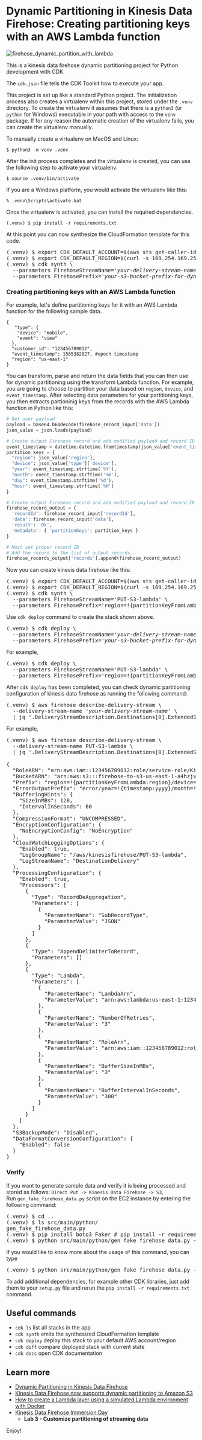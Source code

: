 
# Dynamic Partitioning in Kinesis Data Firehose: Creating partitioning keys with an AWS Lambda function

![firehose_dynamic_partition_with_lambda](./firehose_dynamic_partition_with_lambda.svg)

This is a kinesis data firehose dynamic partitioning project for Python development with CDK.

The `cdk.json` file tells the CDK Toolkit how to execute your app.

This project is set up like a standard Python project.  The initialization
process also creates a virtualenv within this project, stored under the `.venv`
directory.  To create the virtualenv it assumes that there is a `python3`
(or `python` for Windows) executable in your path with access to the `venv`
package. If for any reason the automatic creation of the virtualenv fails,
you can create the virtualenv manually.

To manually create a virtualenv on MacOS and Linux:

```
$ python3 -m venv .venv
```

After the init process completes and the virtualenv is created, you can use the following
step to activate your virtualenv.

```
$ source .venv/bin/activate
```

If you are a Windows platform, you would activate the virtualenv like this:

```
% .venv\Scripts\activate.bat
```

Once the virtualenv is activated, you can install the required dependencies.

```
(.venv) $ pip install -r requirements.txt
```

At this point you can now synthesize the CloudFormation template for this code.

<pre>
(.venv) $ export CDK_DEFAULT_ACCOUNT=$(aws sts get-caller-identity --query Account --output text)
(.venv) $ export CDK_DEFAULT_REGION=$(curl -s 169.254.169.254/latest/dynamic/instance-identity/document | jq -r .region)
(.venv) $ cdk synth \
  --parameters FirehoseStreamName=<i>'your-delivery-stream-name'</i> \
  --parameters FirehosePrefix=<i>'your-s3-bucket-prefix-for-dynamic-partitioning'</i>
</pre>

### Creating partitioning keys with an AWS Lambda function

For example, let's define partitioning keys for it with an AWS Lambda function for the following sample data.

```
{  
   "type": {  
    "device": "mobile",  
    "event": "view" 
  },  
  "customer_id": "123456789012",  
  "event_timestamp": 1565382027, #epoch timestamp  
  "region": "us-east-1"  
}
```

You can transform, parse and return the data fields that you can then use for dynamic partitioning using the transform Lambda function.
For example, you are going to choose to partition your data based on `region`, `device`, and `event_timestamp`.
After selecting data parameters for your partitioning keys, you then extracts partioninig keys from the records with the AWS Lambda function in Python like this:

```python
# Get user payload
payload = base64.b64decode(firehose_record_input['data'])
json_value = json.loads(payload)

# Create output Firehose record and add modified payload and record ID to it.
event_timestamp = datetime.datetime.fromtimestamp(json_value['event_timestamp'])
partition_keys = {
  "region": json_value['region'],
  "device": json_value['type']['device'],
  "year": event_timestamp.strftime('%Y'),
  "month": event_timestamp.strftime('%m'),
  "day": event_timestamp.strftime('%d'),
  "hour": event_timestamp.strftime('%H')
}

# Create output Firehose record and add modified payload and record ID to it.
firehose_record_output = {
  'recordId': firehose_record_input['recordId'],
  'data': firehose_record_input['data'],
  'result': 'Ok',
  'metadata': { 'partitionKeys': partition_keys }
}

# Must set proper record ID
# Add the record to the list of output records.
firehose_records_output['records'].append(firehose_record_output)
```

Now you can create kinesis data firehose like this:

<pre>
(.venv) $ export CDK_DEFAULT_ACCOUNT=$(aws sts get-caller-identity --query Account --output text)
(.venv) $ export CDK_DEFAULT_REGION=$(curl -s 169.254.169.254/latest/dynamic/instance-identity/document | jq -r .region)
(.venv) $ cdk synth \
  --parameters FirehoseStreamName='PUT-S3-lambda' \
  --parameters FirehosePrefix='region=!{partitionKeyFromLambda:region}/device=!{partitionKeyFromLambda:device}/year=!{partitionKeyFromLambda:year}/month=!{partitionKeyFromLambda:month}/day=!{partitionKeyFromLambda:day}/hour=!{partitionKeyFromLambda:hour}/'
</pre>

Use `cdk deploy` command to create the stack shown above.

<pre>
(.venv) $ cdk deploy \
  --parameters FirehoseStreamName=<i>'your-delivery-stream-name'</i> \
  --parameters FirehosePrefix=<i>'your-s3-bucket-prefix-for-dynamic-partitioning'</i>
</pre>

For example,
<pre>
(.venv) $ cdk deploy \
  --parameters FirehoseStreamName='PUT-S3-lambda' \
  --parameters FirehosePrefix='region=!{partitionKeyFromLambda:region}/device=!{partitionKeyFromLambda:device}/year=!{partitionKeyFromLambda:year}/month=!{partitionKeyFromLambda:month}/day=!{partitionKeyFromLambda:day}/hour=!{partitionKeyFromLambda:hour}/'
</pre>

After `cdk deploy` has been completed, you can check dynamic partitioning configuration of kinesis data firehose as running the following command:

<pre>
(.venv) $ aws firehose describe-delivery-stream \
  --delivery-stream-name <i>'your-delivery-stream-name'</i> \
  | jq '.DeliveryStreamDescription.Destinations[0].ExtendedS3DestinationDescription'
</pre>

For example,

<pre>
(.venv) $ aws firehose describe-delivery-stream \
  --delivery-stream-name PUT-S3-lambda \
  | jq '.DeliveryStreamDescription.Destinations[0].ExtendedS3DestinationDescription'

{
  "RoleARN": "arn:aws:iam::123456789012:role/service-role/KinesisFirehoseServiceRole-PUT-S3-lambda-us-east-1",
  "BucketARN": "arn:aws:s3:::firehose-to-s3-us-east-1-a4hzjvb",
  "Prefix": "region=!{partitionKeyFromLambda:region}/device=!{partitionKeyFromLambda:device}/year=!{partitionKeyFromLambda:year}/month=!{partitionKeyFromLambda:month}/day=!{partitionKeyFromLambda:day}/hour=!{partitionKeyFromLambda:hour}/",
  "ErrorOutputPrefix": "error/year=!{timestamp:yyyy}/month=!{timestamp:MM}/day=!{timestamp:dd}/hour=!{timestamp:HH}/!{firehose:error-output-type}",
  "BufferingHints": {
    "SizeInMBs": 128,
    "IntervalInSeconds": 60
  },
  "CompressionFormat": "UNCOMPRESSED",
  "EncryptionConfiguration": {
    "NoEncryptionConfig": "NoEncryption"
  },
  "CloudWatchLoggingOptions": {
    "Enabled": true,
    "LogGroupName": "/aws/kinesisfirehose/PUT-S3-lambda",
    "LogStreamName": "DestinationDelivery"
  },
  "ProcessingConfiguration": {
    "Enabled": true,
    "Processors": [
      {
        "Type": "RecordDeAggregation",
        "Parameters": [
          {
            "ParameterName": "SubRecordType",
            "ParameterValue": "JSON"
          }
        ]
      },
      {
        "Type": "AppendDelimiterToRecord",
        "Parameters": []
      },
      {
        "Type": "Lambda",
        "Parameters": [
          {
            "ParameterName": "LambdaArn",
            "ParameterValue": "arn:aws:lambda:us-east-1:123456789012:function:MetadataExtractor:1"
          },
          {
            "ParameterName": "NumberOfRetries",
            "ParameterValue": "3"
          },
          {
            "ParameterName": "RoleArn",
            "ParameterValue": "arn:aws:iam::123456789012:role/service-role/KinesisFirehoseServiceRole-PUT-S3-lambda-us-east-1"
          },
          {
            "ParameterName": "BufferSizeInMBs",
            "ParameterValue": "3"
          },
          {
            "ParameterName": "BufferIntervalInSeconds",
            "ParameterValue": "300"
          }
        ]
      }
    ]
  },
  "S3BackupMode": "Disabled",
  "DataFormatConversionConfiguration": {
    "Enabled": false
  }
}
</pre>

### Verify

If you want to generate sample data and verify it is being processed and stored as follows: `Direct Put -> Kinesis Data Firehose -> S3`, <br/>
Run `gen_fake_firehose_data.py` script on the EC2 instance by entering the following command:

<pre>
(.venv) $ cd ..
(.venv) $ ls src/main/python/
gen_fake_firehose_data.py
(.venv) $ pip install boto3 Faker # pip install -r requirements.txt
(.venv) $ python src/main/python/gen_fake_firehose_data.py --stream-name <i>'your-delivery-stream-name'</i> --max-count -1
</pre>

If you would like to know more about the usage of this command, you can type

<pre>
(.venv) $ python src/main/python/gen_fake_firehose_data.py --help
</pre>

To add additional dependencies, for example other CDK libraries, just add
them to your `setup.py` file and rerun the `pip install -r requirements.txt`
command.

## Useful commands

 * `cdk ls`          list all stacks in the app
 * `cdk synth`       emits the synthesized CloudFormation template
 * `cdk deploy`      deploy this stack to your default AWS account/region
 * `cdk diff`        compare deployed stack with current state
 * `cdk docs`        open CDK documentation

## Learn more
 * [Dynamic Partitioning in Kinesis Data Firehose](https://docs.aws.amazon.com/firehose/latest/dev/dynamic-partitioning.html)
 * [Kinesis Data Firehose now supports dynamic partitioning to Amazon S3](https://aws.amazon.com/blogs/big-data/kinesis-data-firehose-now-supports-dynamic-partitioning-to-amazon-s3/)
 * [How to create a Lambda layer using a simulated Lambda environment with Docker](https://aws.amazon.com/premiumsupport/knowledge-center/lambda-layer-simulated-docker/)
 * [Kinesis Data Firehose Immersion Day](https://catalog.us-east-1.prod.workshops.aws/workshops/32e6bc9a-5c03-416d-be7c-4d29f40e55c4/en-US)
   * **Lab 3 - Customize partitioning of streaming data**

Enjoy!
